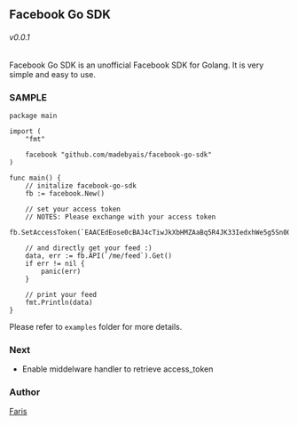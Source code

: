 Facebook Go SDK
------------------------
###### v0.0.1

Facebook Go SDK is an unofficial Facebook SDK for Golang.
It is very simple and easy to use.

### SAMPLE

```
package main

import (
	"fmt"

	facebook "github.com/madebyais/facebook-go-sdk"
)

func main() {
	// initalize facebook-go-sdk
	fb := facebook.New()

	// set your access token
	// NOTES: Please exchange with your access token
	fb.SetAccessToken(`EAACEdEose0cBAJ4cTiwJkXbHMZAaBq5R4JK33IedxhWe5g5Sn0OWVQz85cYb1RSuV2idZAoGbtGPSZAWZBqApQ71MbigYDptl0o7li1luYIcgae5Q8ZC00qrNZAsKATFMS7AIEsgEzbYQMZAt58e2zVzoR0brphfm67QNkZBw3lCrHjDpM0lJD0Uvf2EHwlcsTZBlyUQQZCFYZC8wZDZD`)

	// and directly get your feed :)
	data, err := fb.API(`/me/feed`).Get()
	if err != nil {
		panic(err)
	}

	// print your feed
	fmt.Println(data)
}

```

Please refer to `examples` folder for more details.

### Next

- Enable middelware handler to retrieve access_token

### Author

[Faris](madebyais@gmail.com)
